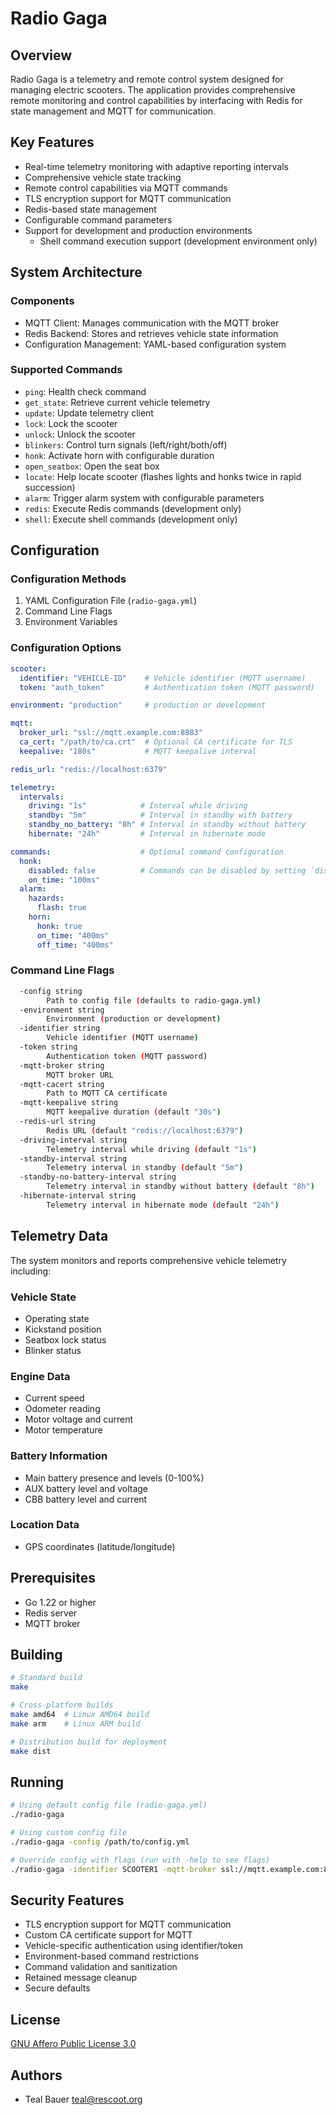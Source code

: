 # Radio Gaga

## Overview

Radio Gaga is a telemetry and remote control system designed for managing electric scooters.
The application provides comprehensive remote monitoring and control capabilities by interfacing with Redis for state management and MQTT for communication.

## Key Features

- Real-time telemetry monitoring with adaptive reporting intervals
- Comprehensive vehicle state tracking
- Remote control capabilities via MQTT commands
- TLS encryption support for MQTT communication
- Redis-based state management
- Configurable command parameters
- Support for development and production environments
  - Shell command execution support (development environment only)

## System Architecture

### Components
- MQTT Client: Manages communication with the MQTT broker
- Redis Backend: Stores and retrieves vehicle state information
- Configuration Management: YAML-based configuration system

### Supported Commands

- `ping`: Health check command
- `get_state`: Retrieve current vehicle telemetry
- `update`: Update telemetry client
- `lock`: Lock the scooter
- `unlock`: Unlock the scooter
- `blinkers`: Control turn signals (left/right/both/off)
- `honk`: Activate horn with configurable duration
- `open_seatbox`: Open the seat box
- `locate`: Help locate scooter (flashes lights and honks twice in rapid succession)
- `alarm`: Trigger alarm system with configurable parameters
- `redis`: Execute Redis commands (development only)
- `shell`: Execute shell commands (development only)

## Configuration

### Configuration Methods
1. YAML Configuration File (`radio-gaga.yml`)
2. Command Line Flags
3. Environment Variables

### Configuration Options
```yaml
scooter:
  identifier: "VEHICLE-ID"    # Vehicle identifier (MQTT username)
  token: "auth_token"         # Authentication token (MQTT password)

environment: "production"     # production or development

mqtt:
  broker_url: "ssl://mqtt.example.com:8883"
  ca_cert: "/path/to/ca.crt"  # Optional CA certificate for TLS
  keepalive: "180s"           # MQTT keepalive interval

redis_url: "redis://localhost:6379"

telemetry:
  intervals:
    driving: "1s"            # Interval while driving
    standby: "5m"            # Interval in standby with battery
    standby_no_battery: "8h" # Interval in standby without battery
    hibernate: "24h"         # Interval in hibernate mode

commands:                    # Optional command configuration
  honk:
    disabled: false          # Commands can be disabled by setting `disabled: true`
    on_time: "100ms"
  alarm:
    hazards:
      flash: true
    horn:
      honk: true
      on_time: "400ms"
      off_time: "400ms"
```

### Command Line Flags
```bash
  -config string
        Path to config file (defaults to radio-gaga.yml)
  -environment string
        Environment (production or development)
  -identifier string
        Vehicle identifier (MQTT username)
  -token string
        Authentication token (MQTT password)
  -mqtt-broker string
        MQTT broker URL
  -mqtt-cacert string
        Path to MQTT CA certificate
  -mqtt-keepalive string
        MQTT keepalive duration (default "30s")
  -redis-url string
        Redis URL (default "redis://localhost:6379")
  -driving-interval string
        Telemetry interval while driving (default "1s")
  -standby-interval string
        Telemetry interval in standby (default "5m")
  -standby-no-battery-interval string
        Telemetry interval in standby without battery (default "8h")
  -hibernate-interval string
        Telemetry interval in hibernate mode (default "24h")
```

## Telemetry Data

The system monitors and reports comprehensive vehicle telemetry including:

### Vehicle State

- Operating state
- Kickstand position
- Seatbox lock status
- Blinker status

### Engine Data

- Current speed
- Odometer reading
- Motor voltage and current
- Motor temperature

### Battery Information

- Main battery presence and levels (0-100%)
- AUX battery level and voltage
- CBB battery level and current

### Location Data

- GPS coordinates (latitude/longitude)
 
## Prerequisites

- Go 1.22 or higher
- Redis server
- MQTT broker

## Building

```bash
# Standard build
make

# Cross-platform builds
make amd64  # Linux AMD64 build
make arm    # Linux ARM build

# Distribution build for deployment
make dist
```

## Running

```bash
# Using default config file (radio-gaga.yml)
./radio-gaga

# Using custom config file
./radio-gaga -config /path/to/config.yml

# Override config with flags (run with -help to see flags)
./radio-gaga -identifier SCOOTER1 -mqtt-broker ssl://mqtt.example.com:8883
```

## Security Features

- TLS encryption support for MQTT communication
- Custom CA certificate support for MQTT
- Vehicle-specific authentication using identifier/token
- Environment-based command restrictions
- Command validation and sanitization
- Retained message cleanup
- Secure defaults

## License

[GNU Affero Public License 3.0](LICENSE)

## Authors

- Teal Bauer <teal@rescoot.org>
